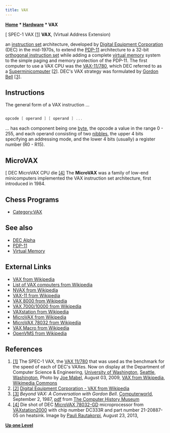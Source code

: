 ```yaml
---
title: VAX
---
```

**[Home](Home "Home") \* [Hardware](Hardware "Hardware") \* VAX**



[ SPEC-1 VAX <a id="cite-note-1" href="#cite-ref-1">[1]</a>
**VAX**, (Virtual Address Extension)  

an [instruction set](https://en.wikipedia.org/wiki/Instruction_set) architecture, developed by [Digital Equipment Corporation](Digital_Equipment_Corporation "Digital Equipment Corporation") (DEC) in the mid-1970s, to extend the [PDP-11](PDP-11 "PDP-11") architecture to a 32-bit [orthogonal instruction set](https://en.wikipedia.org/wiki/Orthogonal_instruction_set) while adding a complete [virtual memory](Memory#Virtual "Memory") system to the simple paging and memory protection of the PDP-11. 
The first computer to use a VAX CPU was the [VAX-11/780](https://en.wikipedia.org/wiki/VAX-11), which DEC referred to as a [Superminicomputer](https://en.wikipedia.org/wiki/Superminicomputer) <a id="cite-note-2" href="#cite-ref-2">[2]</a>. 
DEC's VAX strategy was formulated by [Gordon Bell](https://en.wikipedia.org/wiki/Gordon_Bell) <a id="cite-note-3" href="#cite-ref-3">[3]</a>. 



## Instructions


The general form of a VAX instruction ...




```C++

opcode [ operand ] [ operand ] ...

```

... has each component being one [byte](Byte "Byte"), the opcode a value in the range 0 - 255, and each operand consisting of two [nibbles](Nibble "Nibble"), the upper 4 bits specifying an addressing mode, and the lower 4 bits (usually) a register number (R0 - R15).




## MicroVAX


[ DEC MicroVAX CPU die <a id="cite-note-4" href="#cite-ref-4">[4]</a>
The **MicroVAX** was a family of low-end minicomputers implemented the VAX instruction set architecture, first introduced in 1984.



## Chess Programs


* [Category:VAX](Category:VAX "Category:VAX")


## See also


* [DEC Alpha](DEC_Alpha "DEC Alpha")
* [PDP-11](PDP-11 "PDP-11")
* [Virtual Memory](Memory#Virtual "Memory")


## External Links


* [VAX from Wikipedia](https://en.wikipedia.org/wiki/VAX)
* [List of VAX computers from Wikipedia](https://en.wikipedia.org/wiki/List_of_VAX_computers)
* [NVAX from Wikipedia](https://en.wikipedia.org/wiki/NVAX)
* [VAX-11 from Wikipedia](https://en.wikipedia.org/wiki/VAX-11)
* [VAX 8000 from Wikipedia](https://en.wikipedia.org/wiki/VAX_8000)
* [VAX 7000/10000 from Wikipedia](https://en.wikipedia.org/wiki/VAX_7000/10000)
* [VAXstation from Wikipedia](https://en.wikipedia.org/wiki/VAXstation)
* [MicroVAX from Wikipedia](https://en.wikipedia.org/wiki/MicroVAX)
* [MicroVAX 78032 from Wikipedia](https://en.wikipedia.org/wiki/MicroVAX_78032)
* [VAX Macro from Wikipedia](https://en.wikipedia.org/wiki/VAX_Macro)
* [OpenVMS from Wikipedia](https://en.wikipedia.org/wiki/OpenVMS)


## References


1. <a id="cite-ref-1" href="#cite-note-1">[1]</a> The SPEC-1 VAX, the [VAX 11/780](https://en.wikipedia.org/wiki/VAX-11#VAX-11/780) that was used as the benchmark for the speed of each of DEC's VAXes. Now on display at the Department of Computer Science & Engineering, [University of Washington](https://en.wikipedia.org/wiki/University_of_Washington), [Seattle](https://en.wikipedia.org/wiki/Seattle), [Washington](https://en.wikipedia.org/wiki/Washington_(state)), Photo by [Joe Mabel](https://commons.wikimedia.org/wiki/User:Jmabel), August 03, 2009, [VAX from Wikipedia](https://en.wikipedia.org/wiki/VAX), [Wikimedia Commons](https://en.wikipedia.org/wiki/Wikimedia_Commons)
2. <a id="cite-ref-2" href="#cite-note-2">[2]</a> [Digital Equipment Corporation - VAX from Wikipedia](https://en.wikipedia.org/wiki/Digital_Equipment_Corporation#VAX)
3. <a id="cite-ref-3" href="#cite-note-3">[3]</a> *Beyond VAX: A Conversation with Gordon Bell*. [Computerworld](Computerworld "Computerworld"), September 2, 1987, [pdf](http://archive.computerhistory.org/resources/text/DEC/dec.bell.beyond_vax_a_conversation_with_gordon_bell.1987.102630347.pdf) from [The Computer History Museum](The_Computer_History_Museum "The Computer History Museum")
4. <a id="cite-ref-4" href="#cite-note-4">[4]</a> Die shot of DEC [MicroVAX 78032-GD](https://en.wikipedia.org/wiki/MicroVAX_78032) microprocessor from [VAXstation2000](https://en.wikipedia.org/wiki/VAXstation#VAXstation_2000) with chip number DC333R and part number 21-20887-05 on heatsink. Image by [Pauli Rautakorpi](https://commons.wikimedia.org/wiki/User:Birdman86), August 23, 2013,

**[Up one Level](Hardware "Hardware")**







 
